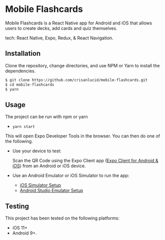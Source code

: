 # Mobile Flashcards

Mobile Flashcards is a React Native app for Android and iOS that allows users to create decks, add cards and quiz themselves.

tech: React Native, Expo, Redux, & React Navigation.

## Installation

Clone the repository, change directories, and use NPM or Yarn to install the dependencies.

```bash
$ git clone https://github.com/crisanlucid/mobile-flashcards.git
$ cd mobile-flashcards
$ yarn
```

## Usage

The project can be run with npm or yarn

- `yarn start`

This will open Expo Developer Tools in the browser.  You can then do one of the following.

- Use your device to test:

    Scan the QR Code using the Expo Client app ([Expo Client for Android & iOS](https://expo.io/tools#client))  from an Android or iOS device.
- Use an Android Emulator or iOS Simulator to run the app:
    - [iOS Simulator Setup](https://docs.expo.io/workflow/ios-simulator/)
    - [Android Studio Emulator Setup](https://docs.expo.io/workflow/android-studio-emulator/)

## Testing

This project has been tested on the following platforms:

- iOS 11+
- Android 9+.